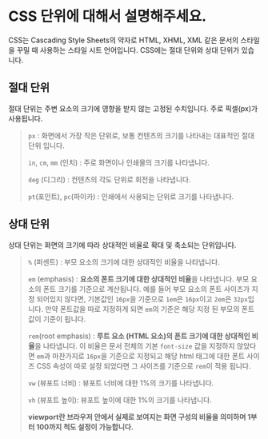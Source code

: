 # CSS 단위에 대해서 설명해주세요.

CSS는 Cascading Style Sheets의 약자로 HTML, XHML, XML 같은 문서의 스타일을 꾸밀 때 사용하는 스타일 시트 언어입니다. CSS에는 절대 단위와 상대 단위가 있습니다.

## 절대 단위

절대 단위는 주변 요소의 크기에 영향을 받지 않는 고정된 수치입니다. 주로 픽셀(px)가 사용됩니다.

> `px` : 화면에서 가장 작은 단위로, 보통 컨텐츠의 크기를 나타내는 대표적인 절대 단위 입니다.<p> `in`, `cm`, `mm` (인치) : 주로 화면이나 인쇄물의 크기를 나타냅니다.<p> `deg` (디그리) : 컨텐츠의 각도 단위로 회전을 나타냅니다.<p>`pt`(포인트), `pc`(파이카) : 인쇄에서 사용되는 단위로 크기를 나타냅니다.

## 상대 단위

상대 단위는 화면의 크기에 따라 상대적인 비율로 확대 및 축소되는 단위입니다.

> `%` (퍼센트) : 부모 요소의 크기에 대한 상대적인 비율을 나타냅니다. <p> `em` (emphasis) : **요소의 폰트 크기에 대한 상대적인 비율**을 나타냅니다. 부모 요소의 폰트 크기를 기준으로 계산됩니다. 예를 들어 부모 요소의 폰트 사이즈가 지정 되어있지 않다면, 기본값인 `16px`을 기준으로 `1em`은 `16px`이고 `2em`은 `32px`입니다. 만약 폰트값을 따로 지정하게 되면 `em`의 기준은 해당 지정 된 부모의 폰트값이 기준이 됩니다. <p> `rem`(root emphasis) : **루트 요소 (HTML 요소)의 폰트 크기에 대한 상대적인 비율**을 나타냅니다. 이 비율은 문서 전체의 기본 `font-size` 값을 지정하지 않았다면 `em`과 마찬가지로 `16px`을 기준으로 지정되고 해당 html 태그에 대한 폰트 사이즈 CSS 속성이 따로 설정 되었다면 그 사이즈를 기준으로 `rem`이 적용 됩니다.<p> `vw` (뷰포트 너비) : 뷰포트 너비에 대한 1%의 크기를 나타냅니다. <p>`vh` (뷰포트 높이): 뷰포트 높이에 대한 1%의 크기를 나타냅니다. <p> **viewport란 브라우저 안에서 실제로 보여지는 화면 구성의 비율을 의미하며 1부터 100까지 척도 설정이 가능합니다.**<p>
